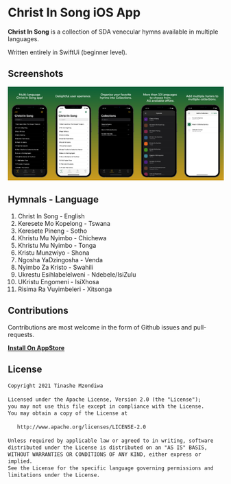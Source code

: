 # Christ In Song iOS App  

**Christ In Song** is a collection of SDA venecular hymns available in multiple languages. 

Written entirely in SwiftUi (beginner level). 

## Screenshots
<img src="art/1.jpeg" width="20%" /><img src="art/2.jpeg" width="20%" /><img src="art/3.jpeg" width="20%" /><img src="art/4.jpeg" width="20%" /><img src="art/5.jpeg" width="20%" />

## Hymnals - Language

1. Christ In Song - English
2. Keresete Mo Kopelong - Tswana
3. Keresete Pineng - Sotho
4. Khristu Mu Nyimbo - Chichewa
5. Khristu Mu Nyimbo - Tonga
6. Kristu Munzwiyo - Shona
7. Ngosha YaDzingosha - Venda
8. Nyimbo Za Kristo - Swahili
9. Ukrestu Esihlabelelweni - Ndebele/IsiZulu
10. UKristu Engomeni - IsiXhosa
11. Risima Ra Vuyimbeleri - Xitsonga

## Contributions

Contributions are most welcome in the form of Github issues and pull-requests.

**[Install On AppStore](https://apps.apple.com/za/app/christ-in-song-multi-language/id1067718185)**

## License

    Copyright 2021 Tinashe Mzondiwa
    
    Licensed under the Apache License, Version 2.0 (the "License");
    you may not use this file except in compliance with the License.
    You may obtain a copy of the License at
    
       http://www.apache.org/licenses/LICENSE-2.0
    
    Unless required by applicable law or agreed to in writing, software
    distributed under the License is distributed on an "AS IS" BASIS,
    WITHOUT WARRANTIES OR CONDITIONS OF ANY KIND, either express or implied.
    See the License for the specific language governing permissions and
    limitations under the License.
